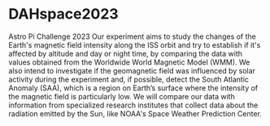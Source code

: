 # DAHspace2023
Astro Pi Challenge 2023 
Our experiment aims to study the changes of the Earth's magnetic field intensity along the ISS orbit and try to establish if it's affected by altitude and day or night time, by comparing the data with values obtained from the Worldwide World Magnetic Model (WMM). We also intend to investigate if the geomagnetic field was influenced by solar activity during the experiment and, if possible, detect the South Atlantic Anomaly (SAA), which is a region on Earth’s surface where the intensity of the magnetic field is particularly low. We will compare our data with information from specialized research institutes that collect data about the radiation emitted by the Sun, like NOAA's Space Weather Prediction Center.
